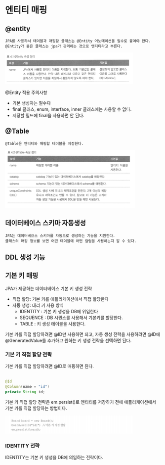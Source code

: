 # 엔티티 매핑

## @entity

```
JPA를 사용햐서 테이블과 매핑할 클래스는 @Entity 어노테이션을 필수로 붙여야 한다.
@Entity가 붙은 클래스는 jpa가 관리하는 것으로 엔티티라고 부른다.
```

![alt text](image-18.png)

@Entity 적용 주의사항

* 기본 생성자는 필수다
* final 클래스, enum, interface, inner 클래스에는 사용할 수 없다.
* 저장할 필드에 final을 사용하면 안 된다.

## @Table

```
@Table은 엔티티와 매핑할 테이블을 지정한다.
```

![alt text](image-19.png)

## 데이터베이스 스키마 자동생성

```
JPA는 데이터베으스 스키마를 자동으로 생성하는 기능을 지원한다.
클래스의 매핑 정보를 보면 어떤 테이블에 어떤 컬럼을 사용하는지 알 수 있다.
```

## DDL 생성 기능

## 기본 키 매핑

JPA가 제공하는 데이터베이스 기본 키 생성 전략

* 직접 할당: 기본 키를 애플리케이션에서 직접 할당한다
* 자동 생성: 대리 키 사용 방식
  * IDENTITY : 기본 키 생성을 DB에 위임한다
  * SEQUENCE : DB 시퀀스를 사용해서 기본키를 할당한다.
  * TABLE : 키 생성 테이블을 사용한다.

기본 키를 직접 할당하려면 @ID만 사용하면 되고, 자동 생성 전략을 사용하려면 @ID에 @GeneratedValue를 추가하고 원하는 키 생성 전략을 선택하면 된다.

### 기본 키 직접 할당 전략

기본 키를 직접 할당하려면 @ID로 매핑하면 된다.
```JAVA

@Id
@Column(name = "id")
private String id;

```
기본 키 직접 할당 전략은 em.persist()로 엔티티를 저장하기 전에 애플리케이션에서 기본 키를 직접 할당하는 방법이다.

![alt text](image-20.png)

### IDENTITY 전략

IDENTITY는 기본 키 생성을 DB에 의임하는 전략이다.





